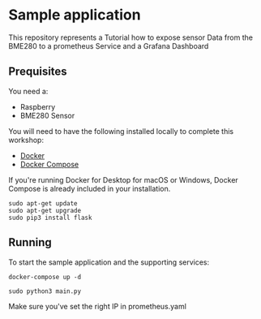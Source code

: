 # Sample application

This repository represents a Tutorial how to expose sensor Data from the BME280 to a prometheus Service and a Grafana Dashboard


## Prequisites

You need a: 
- Raspberry
- BME280 Sensor

You will need to have the following installed locally to complete this workshop:

- [Docker](https://docs.docker.com/install/)
- [Docker Compose](https://docs.docker.com/compose/install/)

If you're running Docker for Desktop for macOS or Windows, Docker Compose is already included in your installation.

```
sudo apt-get update 
sudo apt-get upgrade
sudo pip3 install flask

```

## Running

To start the sample application and the supporting services:

```
docker-compose up -d
```
```
sudo python3 main.py
```

Make sure you've set the right IP in prometheus.yaml

